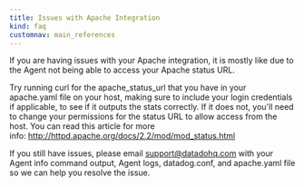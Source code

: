 ```yaml
---
title: Issues with Apache Integration
kind: faq
customnav: main_references
---
```


If you are having issues with your Apache integration, it is mostly like due to the Agent not being able to access your Apache status URL.  

Try running curl for the apache_status_url that you have in your apache.yaml file on your host, making sure to include your login credentials if applicable, to see if it outputs the stats correctly. If it does not, you'll need to change your permissions for the status URL to allow access from the host. You can read this article for more info: http://httpd.apache.org/docs/2.2/mod/mod_status.html

If you still have issues, please email support@datadohq.com with your Agent info command output, Agent logs, datadog.conf, and apache.yaml file so we can help you resolve the issue.